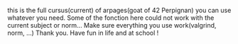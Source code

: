 this is the full cursus(current) of arpages(goat of 42 Perpignan)
you can use whatever you need.
Some of the fonction here could not work with the current subject or norm...
Make sure everything you use work(valgrind, norm, ...)
Thank you.
Have fun in life and at school !
